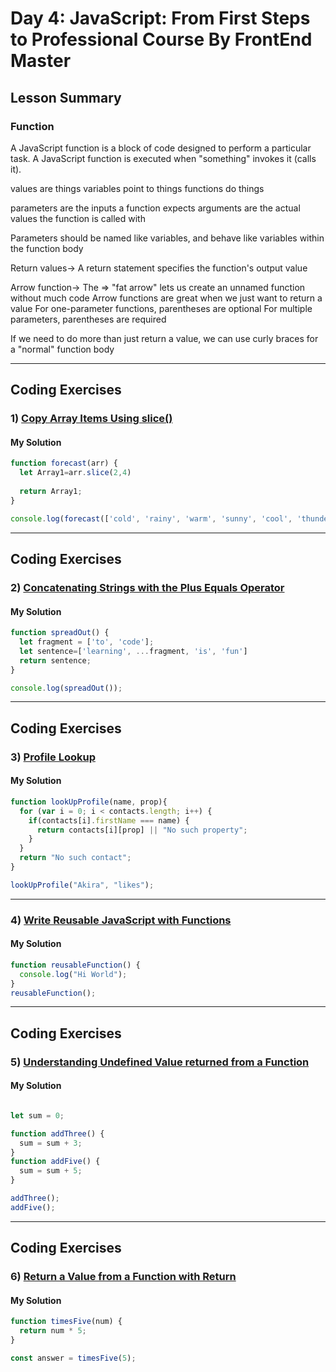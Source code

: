 
# Day 4: JavaScript: From First Steps to Professional Course By FrontEnd Master

## Lesson Summary
### Function 

A JavaScript function is a block of code designed to perform a particular task.
A JavaScript function is executed when "something" invokes it (calls it).


values are things
variables point to things
functions do things

parameters are the inputs a function expects
arguments are the actual values the function is called with

Parameters should be named like variables, and behave like variables within the function body

Return values-> A return statement specifies the function's output value

Arrow function-> The => "fat arrow" lets us create an unnamed function without much code
Arrow functions are great when we just want to return a value
For one-parameter functions, parentheses are optional
For multiple parameters, parentheses are required

If we need to do more than just return a value,
we can use curly braces for a "normal" function body



*************************************************************************************
## Coding Exercises

### 1) [Copy Array Items Using slice()](https://www.freecodecamp.org/learn/javascript-algorithms-and-data-structures/basic-data-structures/copy-array-items-using-slice)

#### My Solution

```javascript
function forecast(arr) {
  let Array1=arr.slice(2,4)
  
  return Array1;
}

console.log(forecast(['cold', 'rainy', 'warm', 'sunny', 'cool', 'thunderstorms']));

```
*************************************************************************************************************
## Coding Exercises

### 2) [Concatenating Strings with the Plus Equals Operator](https://www.freecodecamp.org/learn/javascript-algorithms-and-data-structures/basic-javascript/concatenating-strings-with-the-plus-equals-operator)

#### My Solution

```javascript
function spreadOut() {
  let fragment = ['to', 'code'];
  let sentence=['learning', ...fragment, 'is', 'fun']
  return sentence;
}

console.log(spreadOut());
```
*************************************************************************************************************
## Coding Exercises

### 3) [Profile Lookup](https://www.freecodecamp.org/learn/javascript-algorithms-and-data-structures/basic-javascript/profile-lookup)

#### My Solution
```javascript
function lookUpProfile(name, prop){
  for (var i = 0; i < contacts.length; i++) {
    if(contacts[i].firstName === name) {
      return contacts[i][prop] || "No such property";
    }
  }
  return "No such contact";
}

lookUpProfile("Akira", "likes");
```
*************************************************************************************************************
### 4) [Write Reusable JavaScript with Functions](https://www.freecodecamp.org/learn/javascript-algorithms-and-data-structures/basic-javascript/write-reusable-javascript-with-functions)

#### My Solution
```javascript
function reusableFunction() {
  console.log("Hi World");
}
reusableFunction();

```
*************************************************************************************************************
## Coding Exercises

### 5) [Understanding Undefined Value returned from a Function](https://www.freecodecamp.org/learn/javascript-algorithms-and-data-structures/basic-javascript/understanding-undefined-value-returned-from-a-functionr)

#### My Solution


```javascript

let sum = 0;

function addThree() {
  sum = sum + 3;
}
function addFive() {
  sum = sum + 5;
}

addThree();
addFive();
```
*************************************************************************************************************
## Coding Exercises

### 6) [Return a Value from a Function with Return](https://www.freecodecamp.org/learn/javascript-algorithms-and-data-structures/basic-javascript/return-a-value-from-a-function-with-return)

#### My Solution


```javascript
function timesFive(num) {
  return num * 5;
}

const answer = timesFive(5);
```
